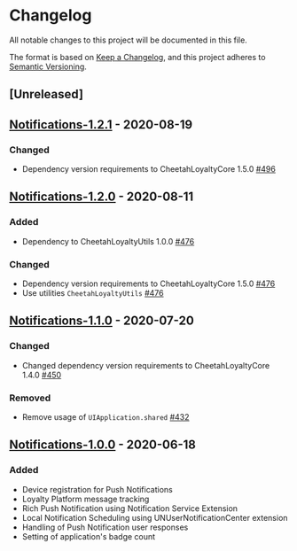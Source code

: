 # Changelog
All notable changes to this project will be documented in this file.

The format is based on [Keep a Changelog](https://keepachangelog.com/en/1.0.0/),
and this project adheres to [Semantic Versioning](https://semver.org/spec/v2.0.0.html).

## [Unreleased]

## [Notifications-1.2.1] - 2020-08-19
### Changed
- Dependency version requirements to CheetahLoyaltyCore 1.5.0 [#496]

[#496]: https://github.com/LoyalSphere/cheetah-loyalty-ios-sdk/pull/496
[Notifications-1.2.1]: https://github.com/LoyalSphere/cheetah-loyalty-ios-sdk/milestone/51?closed=1

## [Notifications-1.2.0] - 2020-08-11
### Added
- Dependency to CheetahLoyaltyUtils 1.0.0 [#476]
### Changed
- Dependency version requirements to CheetahLoyaltyCore 1.5.0 [#476]
- Use utilities `CheetahLoyaltyUtils` [#476]

[#476]: https://github.com/LoyalSphere/cheetah-loyalty-ios-sdk/pull/476
[Notifications-1.2.0]: https://github.com/LoyalSphere/cheetah-loyalty-ios-sdk/milestone/42?closed=1

## [Notifications-1.1.0] - 2020-07-20
### Changed
- Changed dependency version requirements to CheetahLoyaltyCore 1.4.0 [#450]

### Removed
- Remove usage of `UIApplication.shared` [#432]

[#432]: https://github.com/LoyalSphere/cheetah-loyalty-ios-sdk/pull/432
[#450]: https://github.com/LoyalSphere/cheetah-loyalty-ios-sdk/pull/450
[Notifications-1.1.0]: https://github.com/LoyalSphere/cheetah-loyalty-ios-sdk/milestone/33?closed=1

## [Notifications-1.0.0] - 2020-06-18
### Added
- Device registration for Push Notifications
- Loyalty Platform message tracking
- Rich Push Notification using Notification Service Extension
- Local Notification Scheduling using UNUserNotificationCenter extension
- Handling of Push Notification user responses
- Setting of application's badge count

[Notifications-1.0.0]: https://github.com/LoyalSphere/cheetah-loyalty-ios-sdk/milestone/29?closed=1
